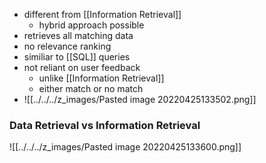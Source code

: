 + different from [[Information Retrieval]]
	+ hybrid approach possible
+ retrieves all matching data
+ no relevance ranking
+ similiar to [[SQL]] queries
+ not reliant on user feedback
	+ unlike [[Information Retrieval]]
	+ either match or no match
+ ![[../../../z_images/Pasted image 20220425133502.png]]

### Data Retrieval vs Information Retrieval
![[../../../z_images/Pasted image 20220425133600.png]]


